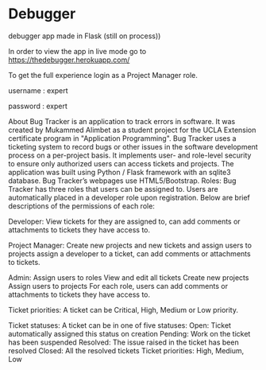 # Debugger
debugger app made in Flask (still on process))

In order to view the app in live mode go to https://thedebugger.herokuapp.com/

To get the full experience login as a Project Manager role. 


username : expert

password : expert


About
Bug Tracker is an application to track errors in software. It was created by Mukammed Alimbet as a student project for the UCLA Extension certificate program in "Application Programming". Bug Tracker uses a ticketing system to record bugs or other issues in the software development process on a per-project basis. It implements user- and role-level security to ensure only authorized users can access tickets and projects. The application was built using Python / Flask framework with an sqlite3 database. Bug Tracker’s webpages use HTML5/Bootstrap. Roles: Bug Tracker has three roles that users can be assigned to. Users are automatically placed in a developer role upon registration. Below are brief descriptions of the permissions of each role:

Developer:
View tickets for they are assigned to, can add comments or attachments to tickets they have access to.


Project Manager:
Create new projects and new tickets and assign users to projects assign a developer to a ticket, can add comments or attachments to tickets.

Admin:
Assign users to roles View and edit all tickets Create new projects Assign users to projects For each role, users can add comments or attachments to tickets they have access to.

Ticket priorities:
A ticket can be Critical, High, Medium or Low priority.

Ticket statuses: 
A ticket can be in one of five statuses:
Open: Ticket automatically assigned this status on creation
Pending: Work on the ticket has been suspended
Resolved: The issue raised in the ticket has been resolved
Closed: All the resolved tickets
Ticket priorities: 
High, Medium, Low
